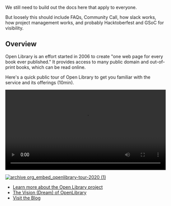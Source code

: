 We still need to build out the docs here that apply to everyone.

But loosely this should include FAQs, Community Call, how slack works, how project management works, and probably Hacktoberfest and GSoC for visibility.

## Overview

Open Library is an effort started in 2006 to create "one web page for every book ever published." It provides access to many public domain and out-of-print books, which can be read online.

Here's a quick public tour of Open Library to get you familiar with the service and its offerings (10min).

<video controls preload="metadata" width="100%">

  <source src="https://archive.org/download/openlibrary-tour-2020/openlibrary.ogv" type="video/ogg" />
  <source src="https://archive.org/download/openlibrary-tour-2020/openlibrary.mp4" type="video/mp4" />
  Your browser does not support the video tag.

  <track
    label="English"
    kind="subtitles"
    srclang="en"
    src="https://archive.org/download/openlibrary-tour-2020/openlibrary.asr.vtt"
    default />
</video>

[![archive org_embed_openlibrary-tour-2020 (1)](https://user-images.githubusercontent.com/978325/91348906-55940d00-e799-11ea-83b9-17cd4d99642b.png)](https://archive.org/embed/openlibrary-tour-2020/openlibrary.ogv)

- [Learn more about the Open Library project](https://openlibrary.org/about)
- [The Vision (Dream) of OpenLibrary](https://openlibrary.org/about/vision)
- [Visit the Blog](https://blog.openlibrary.org)

